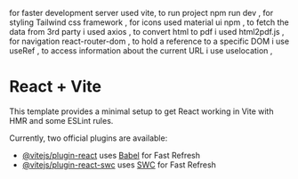 
for faster development server used vite,
to run project npm run dev  ,
for styling Tailwind css framework  ,
for icons used material ui npm   ,
to fetch the data from 3rd party i used axios  ,
to convert html to pdf i used  html2pdf.js   ,
for navigation react-router-dom   ,
 to hold a reference to a specific DOM i use  useRef  ,
 to access information about the current URL i use uselocation  ,

# React + Vite

This template provides a minimal setup to get React working in Vite with HMR and some ESLint rules.

Currently, two official plugins are available:

- [@vitejs/plugin-react](https://github.com/vitejs/vite-plugin-react/blob/main/packages/plugin-react/README.md) uses [Babel](https://babeljs.io/) for Fast Refresh
- [@vitejs/plugin-react-swc](https://github.com/vitejs/vite-plugin-react-swc) uses [SWC](https://swc.rs/) for Fast Refresh

